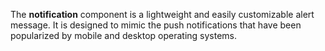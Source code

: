 The **notification** component is a lightweight and easily customizable alert message. 
It is designed to mimic the push notifications that have been popularized by mobile and desktop operating systems. 
